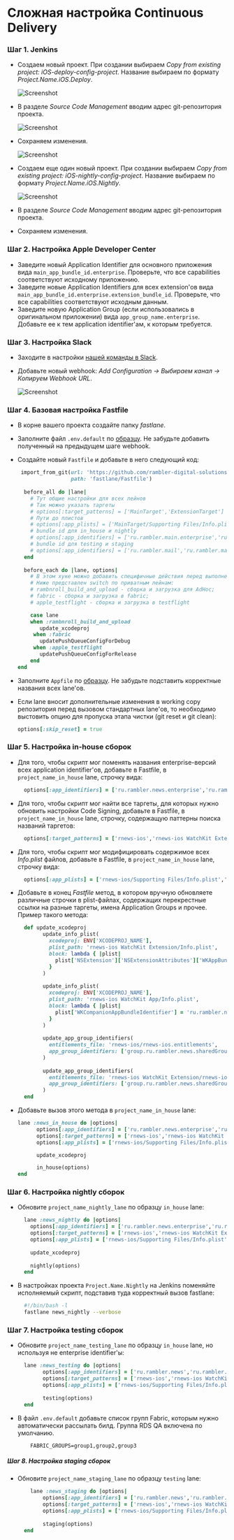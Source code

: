 # Сложная настройка Continuous Delivery

### Шаг 1. Jenkins

- Создаем новый проект. При создании выбираем *Copy from existing project: iOS-deploy-config-project*. Название выбираем по формату *Project.Name.iOS.Deploy*.

  ![Screenshot](/resources/complex-deploy-1.jpg)
  
- В разделе *Source Code Management* вводим адрес git-репозитория проекта.

  ![Screenshot](/resources/complex-deploy-2.jpg)
  
- Сохраняем изменения.

  ![Screenshot](/resources/complex-deploy-3.jpg)
  
- Создаем еще один новый проект. При создании выбираем *Copy from existing project: iOS-nightly-config-project*. Название выбираем по формату *Project.Name.iOS.Nightly*.

  ![Screenshot](/resources/complex-deploy-4.jpg)
  
- В разделе *Source Code Management* вводим адрес git-репозитория проекта.
- Сохраняем изменения.

### Шаг 2. Настройка Apple Developer Center

- Заведите новый Application Identifier для основного приложения вида `main_app_bundle_id.enterprise`. Проверьте, что все capabilities соответствуют исходному приложению.
- Заведите новые Application Identifiers для всех extension'ов вида `main_app_bundle_id.enterprise.extension_bundle_id`. Проверьте, что все capabilities соответствуют исходным данным.
- Заведите новую Application Group (если использовались в оригинальном приложении) вида `app_group_name.enterprise`. Добавьте ее к тем application identifier'ам, к которым требуется.

### Шаг 3. Настройка Slack

- Заходите в настройки [нашей команды в Slack](https://ramblercoteam.slack.com/?redir=%2Fapps%2Fmanage%2Fcustom-integrations).
- Добавьте новый webhook: *Add Configuration -> Выбираем канал -> Копируем Webhook URL*.

  ![Screenshot](/resources/complex-deploy-5.jpg)

### Шаг 4. Базовая настройка Fastfile

- В корне вашего проекта создайте папку *fastlane*.
- Заполните файл `.env.default` по [образцу](/processes/automation/continuous-delivery/env-default-example.md). Не забудьте добавить полученный на предыдущем шаге webhook.
- Создайте новый `Fastfile` и добавьте в него следующий код:

    ```ruby
     import_from_git(url: 'https://github.com/rambler-digital-solutions/fastlane-flows',
                     path: 'fastlane/Fastfile')
    		 
      before_all do |lane|
        # Тут общие настройки для всех лейнов
        # Так можно указать таргеты
        # options[:target_patterns] = ['MainTarget','ExtensionTarget']
        # Пути до плистов
        # options[:app_plists] = ['MainTarget/Supporting Files/Info.plist','ExtensionTarget/Info.plist']
        # bundle id для in_house и nightly
        # options[:app_identifiers] = ['ru.rambler.main.enterprise','ru.rambler.main.enterprise.extension']
        # bundle id для testing и staging
        # options[:app_identifiers] = ['ru.rambler.mail','ru.rambler.mail.Action'] if [:testing, :staging].include? lane
      end
      
      before_each do |lane, options|
        # В этом хуке можно добавить специфичные действия перед выполнением приватных лейнов
        # Ниже представлен switch по приватным лейнам:
        # rambnroll_build_and_upload - сборка и загрузка для AdHoc;
        # fabric - сборка и загрузка в fabric;
        # apple_testflight - сборка и загрузка в testflight
    
        case lane
        when :rambnroll_build_and_upload
           update_xcodeproj
         when :fabric
           updatePushQueueConfigForDebug
         when :apple_testflight
           updatePushQueueConfigForRelease
        end
  end
  ```
  
- Заполните `Appfile` по [образцу](/processes/automation/continuous-delivery/appfile-example.md). Не забудьте подставить корректные названия всех lane'ов.
- Если lane вносит дополнительные изменения в working copy репозитория перед вызовом стандартных lane'ов, то необходимо выстовить опцию для пропуска этапа чистки (git reset и git clean):

	```ruby
	options[:skip_reset] = true
	```

### Шаг 5. Настройка in-house сборок

- Для того, чтобы скрипт мог поменять названия enterprise-версий всех application identifier'ов, добавьте в Fastfile, в `project_name_in_house` lane, строчку вида:

  ```ruby
    options[:app_identifiers] = ['ru.rambler.news.enterprise','ru.rambler.news.enterprise.watchkit','ru.rambler.news.enterprise.watchkitapp']
    ```

- Для того, чтобы скрипт мог найти все таргеты, для которых нужно обновить настройки Code Signing, добавьте в Fastfile, в `project_name_in_house` lane, строчку, содержащую паттерны поиска названий таргетов:

  ```ruby
    options[:target_patterns] = ['rnews-ios','rnews-ios WatchKit Extension','rnews-ios WatchKit App']
    ```

- Для того, чтобы скрипт мог модифицировать содержимое всех *Info.plist* файлов, добавьте в Fastfile, в `project_name_in_house` lane, строчку вида:

  ```ruby
    options[:app_plists] = ['rnews-ios/Supporting Files/Info.plist','rnews-ios WatchKit Extension/Info.plist','rnews-ios WatchKit App/Info.plist']
    ```

- Добавьте в конец *Fastfile* метод, в котором вручную обновляете различные строчки в plist-файлах, содержащих перекрестные ссылки на разные таргеты, имена Application Groups и прочее. Пример такого метода:

  ```ruby
    def update_xcodeproj
          update_info_plist(
            xcodeproj: ENV['XCODEPROJ_NAME'],
            plist_path: 'rnews-ios WatchKit Extension/Info.plist',
            block: lambda { |plist|
              plist['NSExtension']['NSExtensionAttributes']['WKAppBundleIdentifier'] = 'ru.rambler.news.enterprise.watchkitapp'
            }
          )
    
          update_info_plist(
            xcodeproj: ENV['XCODEPROJ_NAME'],
            plist_path: 'rnews-ios WatchKit App/Info.plist',
            block: lambda { |plist|
              plist['WKCompanionAppBundleIdentifier'] = 'ru.rambler.news.enterprise'
            }
          )
    
          update_app_group_identifiers(
            entitlements_file: 'rnews-ios/rnews-ios.entitlements',
            app_group_identifiers: ['group.ru.rambler.news.sharedGroup.enterprise']
          )
    
          update_app_group_identifiers(
            entitlements_file: 'rnews-ios WatchKit Extension/rnews-ios WatchKit Extension.entitlements',
            app_group_identifiers: ['group.ru.rambler.news.sharedGroup.enterprise']
          )
    end
    ```

- Добавьте вызов этого метода в `project_name_in_house` lane:

    ```ruby
    lane :news_in_house do |options|
          options[:app_identifiers] = ['ru.rambler.news.enterprise','ru.rambler.news.enterprise.watchkit','ru.rambler.news.enterprise.watchkitapp']
          options[:target_patterns] = ['rnews-ios','rnews-ios WatchKit Extension','rnews-ios WatchKit App']
          options[:app_plists] = ['rnews-ios/Supporting Files/Info.plist','rnews-ios WatchKit Extension/Info.plist','rnews-ios WatchKit App/Info.plist']
    
          update_xcodeproj
    
          in_house(options)
    end
    ```

### Шаг 6. Настройка nightly сборок

- Обновите `project_name_nightly_lane` по образцу `in_house` lane:

  ```ruby
    lane :news_nightly do |options|
      options[:app_identifiers] = ['ru.rambler.news.enterprise','ru.rambler.news.enterprise.watchkit','ru.rambler.news.enterprise.watchkitapp']
	  options[:target_patterns] = ['rnews-ios','rnews-ios WatchKit Extension','rnews-ios WatchKit App']
	  options[:app_plists] = ['rnews-ios/Supporting Files/Info.plist','rnews-ios WatchKit Extension/Info.plist','rnews-ios WatchKit App/Info.plist']
    
	  update_xcodeproj
    
	  nightly(options)
    end
  ```
  
- В настройках проекта `Project.Name.Nightly` на Jenkins поменяйте исполняемый скрипт, подставив туда корректный вызов fastlane:

  ```bash
    #!/bin/bash -l
    fastlane news_nightly --verbose
  ```
  
### Шаг 7. Настройка testing сборок

- Обновите `project_name_testing_lane` по образцу `in_house` lane, но используя не enterprise identifier'ы:

  ```ruby
    lane :news_testing do |options|
          options[:app_identifiers] = ['ru.rambler.news','ru.rambler.news.watchkit','ru.rambler.news.watchkitapp']
    	  options[:target_patterns] = ['rnews-ios','rnews-ios WatchKit Extension','rnews-ios WatchKit App']
    	  options[:app_plists] = ['rnews-ios/Supporting Files/Info.plist','rnews-ios WatchKit Extension/Info.plist','rnews-ios WatchKit App/Info.plist']
    
    	  testing(options)
    end
  ```
  
- В файл `.env.default` добавьте список групп Fabric, которым нужно автоматически рассылать билд. Группа RDS QA включена по умолчанию.

  ```
      FABRIC_GROUPS=group1,group2,group3
  ```
  
##### Шаг 8. Настройка staging сборок

- Обновите `project_name_staging_lane` по образцу `testing` lane:

  ```ruby
      lane :news_staging do |options|
          options[:app_identifiers] = ['ru.rambler.news','ru.rambler.news.watchkit','ru.rambler.news.watchkitapp']
    	  options[:target_patterns] = ['rnews-ios','rnews-ios WatchKit Extension','rnews-ios WatchKit App']
    	  options[:app_plists] = ['rnews-ios/Supporting Files/Info.plist','rnews-ios WatchKit Extension/Info.plist','rnews-ios WatchKit App/Info.plist']
    
    	  staging(options)
    end
  ```
